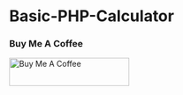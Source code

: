 # Basic-PHP-Calculator


### Buy Me A Coffee

<a href="https://www.buymeacoffee.com/dantenincevic" target="_blank"><img src="https://cdn.buymeacoffee.com/buttons/default-orange.png" alt="Buy Me A Coffee" style="height: 51px !important;width: 217px !important;" ></a>
